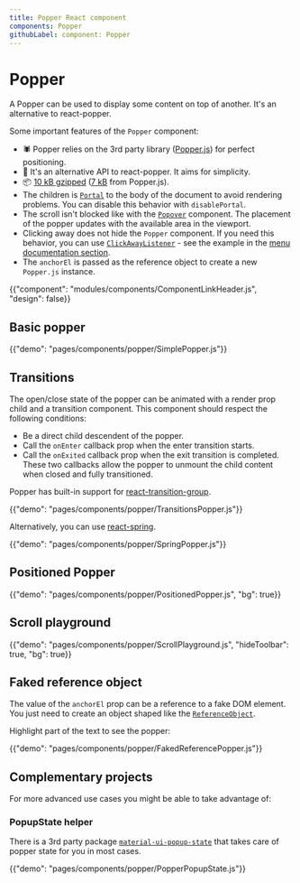 ```yaml
---
title: Popper React component
components: Popper
githubLabel: component: Popper
---
```


# Popper

<p class="description">A Popper can be used to display some content on top of another. It's an alternative to react-popper.</p>

Some important features of the `Popper` component:

- 🕷 Popper relies on the 3rd party library ([Popper.js](https://github.com/FezVrasta/popper.js)) for perfect positioning.
- 💄 It's an alternative API to react-popper. It aims for simplicity.
- 📦 [10 kB gzipped](/size-snapshot) ([7 kB](https://bundlephobia.com/result?p=popper.js) from Popper.js).
- The children is [`Portal`](/components/portal/) to the body of the document to avoid rendering problems.
  You can disable this behavior with `disablePortal`.
- The scroll isn't blocked like with the [`Popover`](/components/popover/) component.
  The placement of the popper updates with the available area in the viewport.
- Clicking away does not hide the `Popper` component.
  If you need this behavior, you can use [`ClickAwayListener`](/components/click-away-listener/) - see the example in the [menu documentation section](/components/menus/#menulist-composition).
- The `anchorEl` is passed as the reference object to create a new `Popper.js` instance.

{{"component": "modules/components/ComponentLinkHeader.js", "design": false}}

## Basic popper

{{"demo": "pages/components/popper/SimplePopper.js"}}

## Transitions

The open/close state of the popper can be animated with a render prop child and a transition component.
This component should respect the following conditions:

- Be a direct child descendent of the popper.
- Call the `onEnter` callback prop when the enter transition starts.
- Call the `onExited` callback prop when the exit transition is completed.
  These two callbacks allow the popper to unmount the child content when closed and fully transitioned.

Popper has built-in support for [react-transition-group](https://github.com/reactjs/react-transition-group).

{{"demo": "pages/components/popper/TransitionsPopper.js"}}

Alternatively, you can use [react-spring](https://github.com/react-spring/react-spring).

{{"demo": "pages/components/popper/SpringPopper.js"}}

## Positioned Popper

{{"demo": "pages/components/popper/PositionedPopper.js", "bg": true}}

## Scroll playground

{{"demo": "pages/components/popper/ScrollPlayground.js", "hideToolbar": true, "bg": true}}

## Faked reference object

The value of the `anchorEl` prop can be a reference to a fake DOM element.
You just need to create an object shaped like the [`ReferenceObject`](https://github.com/FezVrasta/popper.js/blob/0642ce0ddeffe3c7c033a412d4d60ce7ec8193c3/packages/popper/index.d.ts#L118-L123).

Highlight part of the text to see the popper:

{{"demo": "pages/components/popper/FakedReferencePopper.js"}}

## Complementary projects

For more advanced use cases you might be able to take advantage of:

### PopupState helper

There is a 3rd party package [`material-ui-popup-state`](https://github.com/jcoreio/material-ui-popup-state) that takes care of popper
state for you in most cases.

{{"demo": "pages/components/popper/PopperPopupState.js"}}
